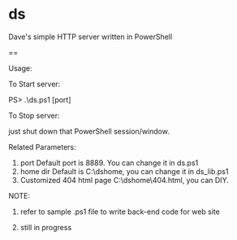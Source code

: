 ds
==

Dave's simple HTTP server written in PowerShell

==

Usage:

To Start server:

PS> .\ds.ps1 [port]

To Stop server:

just shut down that PowerShell session/window.


Related Parameters:

1. port
   Default port is 8889. You can change it in ds.ps1
2. home dir
   Default is C:\dshome, you can change it in ds_lib.ps1
3. Customized 404 html page
   C:\dshome\404.html, you can DIY.

NOTE:
1. refer to sample .ps1 file to write back-end code for web site

2. still in progress

